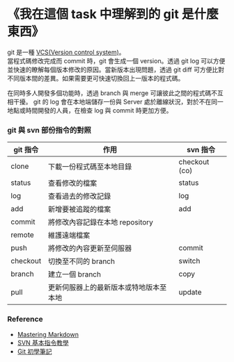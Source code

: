《我在這個 task 中理解到的 git 是什麼東西》
=====================================

git 是一種 [VCS(Version control system)](https://zh.wikipedia.org/wiki/Subversion)。  
當程式碼修改完成而 commit 時，git 會生成一個 version。透過 git log 可以方便並快速的瞭解每個版本修改的原因。當新版本出現問題，透過 git diff 可方便比對不同版本間的差異。如果需要更可快速切換回上一版本的程式碼。  

在同時多人開發多個功能時，透過 branch 與 merge 可讓彼此之間的程式碼不互相干擾。
git 的 log 會在本地端儲存一份與 Server 處於離線狀況，對於不在同一地點或時間開發的人員，在檢查 log 與 commit 時更加方便。  

### git 與 svn 部份指令的對照 ###
git 指令 | 作用 | svn 指令 |
--------|---------|-----|
clone | 下載一份程式碼至本地目錄 | checkout (co) |
status | 查看修改的檔案 | status
log | 查看過去的修改記錄 | log
add | 新增要被追蹤的檔案 | add
commit | 將修改內容記錄在本地 repository |      |
remote | 維護遠端檔案 |  |
push | 將修改的內容更新至伺服器 | commit |
checkout | 切換至不同的 branch | switch |
branch | 建立一個 branch | copy |
pull | 更新伺服器上的最新版本或特地版本至本地 | update |

### Reference ###
* [Mastering Markdown](https://guides.github.com/features/mastering-markdown/)
* [SVN 基本指令教學](https://blog.longwin.com.tw/2007/07/svn_tutorial_2007/)
* [Git 初學筆記](https://blog.longwin.com.tw/2009/05/git-learn-initial-command-2009/)
